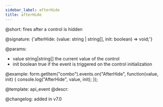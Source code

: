 ```yaml
---
sidebar_label: afterHide
title: afterHide
---          
```


@short: fires after a control is hidden
 
@signature: {'afterHide: (value: string | string[], init: boolean) => void;'}

@params:
- value     string|string[]     the current value of the control
- init      boolean     true if the event is triggered on the control initialization


@example:
form.getItem("combo").events.on("AfterHide", function(value, init) {
    console.log("AfterHide", value, init);
});


@template: api_event
@descr:

@changelog: added in v7.0
